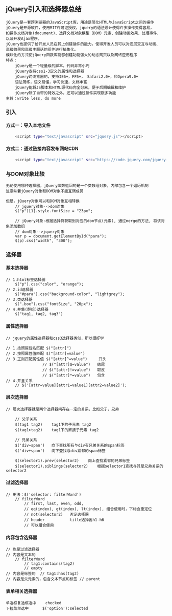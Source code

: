 ## jQuery引入和选择器总结

	jQuery是一套跨浏览器的JavaScript库，用途是简化HTML与JavaScript之间的操作
	jQuery是开源软件，使用MIT许可证授权，jquery的语法设计使得许多操作变得容易，
	如操作文档对象(document)、选择文档对象模型（DOM）元素、创建动画效果、处理事件、
	以及开发Ajax程序。
	jQuery也提供了给开发人员在其上创建插件的能力。使得开发人员可以对底层交互与动画、
	高级效果和高级主题话的组件进行抽象化。
	模块化的方式使jQuery函数库能够创建功能强大的动态网页以及网络应用程序
	特点：
		jQuery是一个轻量级的脚本，代码非常小巧
		jQuery支持css1-3定义的属性和选择器
		jQuery跨浏览器的，支持IE6+，FF5+， Safari2.0+，和Opera9.0+
		语法简练，语义易懂，学习快速，文档丰富
		jQuery能将JS脚本和HTML源代码完全分离，便于后期编辑和维护
		jQuery除了自带的特效之外，还可以通过插件实现跟多功能
	主旨：write less, do more

### 引入

#### 方式一：导入本地文件

```bash
	<script type="text/javascript" src="jquery.js"></script>
```
#### 方式二：通过链接内容发布网站CDN

```bash
	<script type="text/javascript" src="https://code.jquery.com/jquery-3.1.1.js"></script>
```

### 与DOM对象比较

	无论使用哪种选择器，jQuery函数返回的是一个类数组对象，内部包含一个遍历机制
	这意味着jQuery对象和DOM对象不能互调成员

	但是，jQuery对象可以和DOM对象互相转换
		// jquery对象-->dom对象
		$("p")[1].style.fontSize = "23px";

		// jQuery对象:根据选择符获取到对应的dom节点(元素), 通过merge的方法, 将该对象添加数组
		// dom对象-->jquery对象
		var p = document.getElementById("para");
		$(p).css("width", "300");

### 选择器

#### 基本选择器

	// 1.html标签选择器
		$("p").css("color", "orange");
	// 2.id选择器
		$("#para").css("background-color", "lightgrey");
	// 3.类选择器
		$(".box").css("fontSize", "20px");
	// 4.并集(群组)选择器
		$("tag1, tag2, tag3")

#### 属性选择器
	
	// jquery的属性选择器和css3选择器类似，所以很好学

	// 1.按照属性名匹配 $("[attr]")
	// 2.按照属性值匹配 $("[attr]=value")
	// 3.正则匹配属性值 $("[attr]^=value") 	开头
				    // $("[attr]$=value") 	结尾
				    // $("[attr]!=value") 	取反
				    // $("[attr]*=value") 	包含
	// 4.并且关系
		// $('[attr=value][attr1=value1][attr2=value2]');

#### 层次选择器
	
	// 层次选择器就是两个选择器间存在一定的关系，比如父子，兄弟
		
		// 父子关系
		$(tag1 tag2)	tag1下的子元素 tag2
		$(tag1>tag2) 	tag1下的直接子元素 tag2
		
		// 兄弟关系
		$('div~span')	向下查找所有与div有兄弟关系的span标签
		$('div+span')	向下查找与div紧邻的span标签

		$(selector1).prev(selector2) 	向上查找紧邻的兄弟标签
		$(selector1).siblings(selector2) 	根据selector1查找与其是兄弟关系的selector2

#### 过滤选择器

	// 用法：$('selector: filterWord')
		// filterWord
			// first, last, even, odd, 
			// eq(index), gt(index), lt(index), 组合使用时，下标会重定位
			// not(selector2)	否定选择器
			// header 			title选择器h1-h6
			// 可以组合使用

#### 内容包含选择器

	// 也是过滤选择器
	// 内容是文本的	
		// filterWord
			// tag1:contains(tag2)
			// empty
	// 内容是标签的  // tag1:has(tag2)
	// 内容是父元素的，包含文本节点和标签 // parent

#### 表单相关选择器
	
	单选框复选框选中	checked
	下拉菜单选中		$('option'):selected
	



	